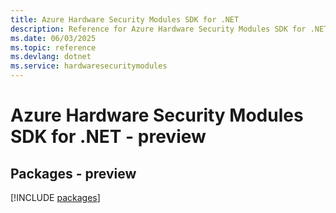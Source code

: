 ```yaml
---
title: Azure Hardware Security Modules SDK for .NET
description: Reference for Azure Hardware Security Modules SDK for .NET
ms.date: 06/03/2025
ms.topic: reference
ms.devlang: dotnet
ms.service: hardwaresecuritymodules
---
```

# Azure Hardware Security Modules SDK for .NET - preview
## Packages - preview
[!INCLUDE [packages](hardware-security-modules-index.md)]